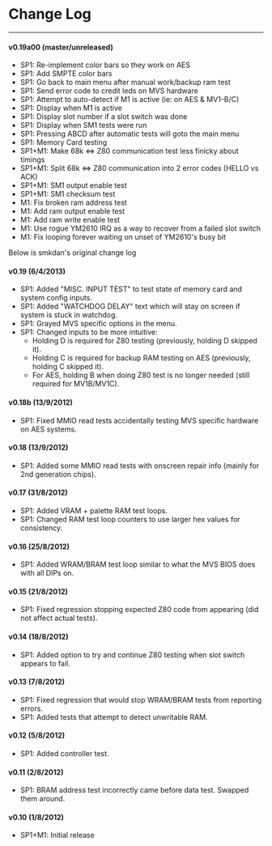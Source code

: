 # Change Log
---

#### v0.19a00 (master/unreleased)
* SP1: Re-implement color bars so they work on AES
* SP1: Add SMPTE color bars
* SP1: Go back to main menu after manual work/backup ram test
* SP1: Send error code to credit leds on MVS hardware
* SP1: Attempt to auto-detect if M1 is active (ie: on AES & MV1-B/C)
* SP1: Display when M1 is active
* SP1: Display slot number if a slot switch was done
* SP1: Display when SM1 tests were run
* SP1: Pressing ABCD after automatic tests will goto the main menu
* SP1: Memory Card testing
* SP1+M1: Make 68k <=> Z80 communication test less finicky about timings
* SP1+M1: Split 68k <=> Z80 communication into 2 error codes (HELLO vs ACK)
* SP1+M1: SM1 output enable test
* SP1+M1: SM1 checksum test
* M1: Fix broken ram address test
* M1: Add ram output enable test
* M1: Add ram write enable test
* M1: Use rogue YM2610 IRQ as a way to recover from a failed slot switch
* M1: Fix looping forever waiting on unset of YM2610's busy bit

Below is smkdan's original change log

#### v0.19 (6/4/2013)
* SP1: Added "MISC. INPUT TEST" to test state of memory card and system config inputs.
* SP1: Added "WATCHDOG DELAY" text which will stay on screen if system is stuck in watchdog.
* SP1: Grayed MVS specific options in the menu.
* SP1: Changed inputs to be more intuitive:
  * Holding D is required for Z80 testing (previously, holding D skipped it).
  * Holding C is required for backup RAM testing on AES (previously, holding C skipped it).
  * For AES, holding B when doing Z80 test is no longer needed (still required for MV1B/MV1C).

#### v0.18b (13/9/2012)
* SP1: Fixed MMIO read tests accidentally testing MVS specific hardware on AES systems.

#### v0.18 (13/9/2012)
* SP1: Added some MMIO read tests with onscreen repair info (mainly for 2nd generation chips).

#### v0.17 (31/8/2012)
* SP1: Added VRAM + palette RAM test loops.
* SP1: Changed RAM test loop counters to use larger hex values for consistency.

#### v0.16 (25/8/2012)
* SP1: Added WRAM/BRAM test loop similar to what the MVS BIOS does with all DIPs on.

#### v0.15 (21/8/2012)
* SP1: Fixed regression stopping expected Z80 code from appearing (did not affect actual tests).

#### v0.14 (18/8/2012)
* SP1: Added option to try and continue Z80 testing when slot switch appears to fail.

#### v0.13 (7/8/2012)
* SP1: Fixed regression that would stop WRAM/BRAM tests from reporting errors.
* SP1: Added tests that attempt to detect unwritable RAM.

#### v0.12 (5/8/2012)
* SP1: Added controller test.

#### v0.11 (2/8/2012)
* SP1: BRAM address test incorrectly came before data test. Swapped them around.

#### v0.10 (1/8/2012)
* SP1+M1: Initial release
